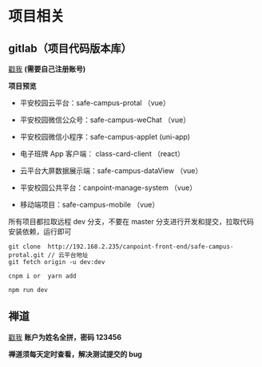 # 项目相关

## gitlab（项目代码版本库）

[戳我](http://192.168.2.235/) <i class="fa fa-link"></i> **(需要自己注册账号)**

**项目预览**

- 平安校园云平台：safe-campus-protal （vue）

- 平安校园微信公众号：safe-campus-weChat （vue）

- 平安校园微信小程序：safe-campus-applet (uni-app)

- 电子班牌 App 客户端： class-card-client （react）

- 云平台大屏数据展示端：safe-campus-dataView （vue）

- 平安校园公共平台：canpoint-manage-system （vue）

- 移动端项目：safe-campus-mobile （vue）

所有项目都拉取远程 dev 分支，不要在 master 分支进行开发和提交，拉取代码安装依赖，运行即可

```
git clone  http://192.168.2.235/canpoint-front-end/safe-campus-protal.git // 云平台地址
git fetch origin -u dev:dev

cnpm i or  yarn add

npm run dev

```

## 禅道

[戳我](http://pm2.canpoint.net/index.php) <i class="fa fa-link"></i> **账户为姓名全拼，密码 123456**

**禅道须每天定时查看，解决测试提交的 bug**
